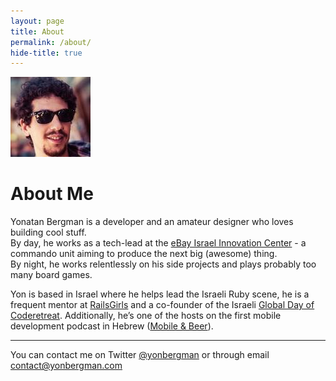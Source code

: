 ```yaml
---
layout: page
title: About
permalink: /about/
hide-title: true
---
```


<img src='/images/avatar.jpg' class='big-avatar'></img>
<h1 class='about-me'>About Me</h1>

Yonatan Bergman is a developer and an amateur designer who loves building cool stuff.  
By day, he works as a tech-lead at the <a href='http://notninjas.com/'>eBay Israel Innovation Center</a> - a commando unit aiming to produce the next big (awesome) thing.  
By night, he works relentlessly on his side projects and plays probably too many board games.  

Yon is based in Israel where he helps lead the Israeli Ruby scene,
he is a frequent mentor at <a href='http://railsgirls.co.il/'>RailsGirls</a>
and a co-founder of the Israeli <a href='http://coderetreat.co.il/'>Global Day of Coderetreat</a>.
Additionally, he’s one of the hosts on the first mobile development podcast in Hebrew (<a href='http://mobileandbeer.com/'>Mobile & Beer</a>).

---

You can contact me on Twitter [@yonbergman](https://twitter.com/yonbergman) or through email [contact@yonbergman.com](mailto:contact@yonbergman.com)
